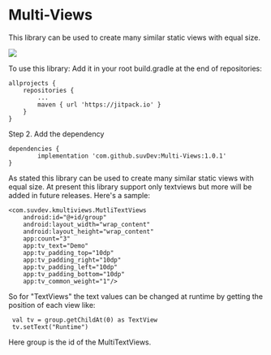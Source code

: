 # Multi-Views
This library can be used to create many similar static views with equal size.

[![](https://jitpack.io/v/suvDev/Multi-Views.svg)](https://jitpack.io/#suvDev/Multi-Views)

To use this library:
Add it in your root build.gradle at the end of repositories:

	allprojects {
		repositories {
			...
			maven { url 'https://jitpack.io' }
		}
	}
  
Step 2. Add the dependency

	dependencies {
	        implementation 'com.github.suvDev:Multi-Views:1.0.1'
	}

As stated this library can be used to create many similar static views with equal size. At present this library support only textviews but more will be added in future releases. Here's a sample:


    <com.suvdev.kmultiviews.MutliTextViews
        android:id="@+id/group"
        android:layout_width="wrap_content"
        android:layout_height="wrap_content"
        app:count="3"
        app:tv_text="Demo"
        app:tv_padding_top="10dp"
        app:tv_padding_right="10dp"
        app:tv_padding_left="10dp"
        app:tv_padding_bottom="10dp"
        app:tv_common_weight="1"/>


So for "TextViews" the text values can be changed at runtime by getting the position of each view like:

```
 val tv = group.getChildAt(0) as TextView
 tv.setText("Runtime")
```
Here group is the id of the MultiTextViews.
